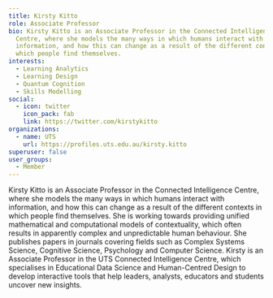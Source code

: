 ```yaml
---
title: Kirsty Kitto
role: Associate Professor
bio: Kirsty Kitto is an Associate Professor in the Connected Intelligence
  Centre, where she models the many ways in which humans interact with
  information, and how this can change as a result of the different contexts in
  which people find themselves.
interests:
  - Learning Analytics
  - Learning Design
  - Quantum Cognition
  - Skills Modelling
social:
  - icon: twitter
    icon_pack: fab
    link: https://twitter.com/kirstykitto
organizations:
  - name: UTS
    url: https://profiles.uts.edu.au/kirsty.kitto
superuser: false
user_groups:
  - Member
---
```

Kirsty Kitto is an Associate Professor in the Connected Intelligence Centre, where she models the many ways in which humans interact with information, and how this can change as a result of the different contexts in which people find themselves. She is working towards providing unified mathematical and computational models of contextuality, which often results in apparently complex and unpredictable human behaviour. She publishes papers in journals covering fields such as Complex Systems Science, Cognitive Science, Psychology and Computer Science. Kirsty is an Associate Professor in the UTS Connected Intelligence Centre, which specialises in Educational Data Science and Human-Centred Design to develop interactive tools that help leaders, analysts, educators and students uncover new insights.
